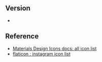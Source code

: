 ## Version
- 

## Reference
- [Materials Design Icons docs: all icon list](https://materialdesignicons.com/)
- [flaticon : instagram icon list](https://www.flaticon.com/free-icons/instagram)
